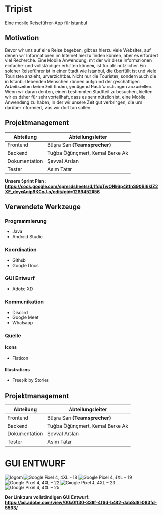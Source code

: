 # Tripist
Eine mobile Reiseführer-App für Istanbul
## Motivation
Bevor wir uns auf eine Reise begeben, gibt es hierzu viele Websites, auf denen wir Informationen im Internet hierzu finden können, aber es erfordert viel Recherche. Eine Mobile Anwendung, mit der wir diese Informationen einfacher und vollständiger erhalten können, ist für alle nützlicher. Ein solcher Reiseführer ist in einer Stadt wie Istanbul, die überfüllt ist und viele Touristen anzieht, unverzichtbar. Nicht nur die Touristen, sondern auch die in Istanbul lebenden Menschen können aufgrund der geschäftigen Arbeitszeiten keine Zeit finden, genügend Nachforschungen anzustellen. Wenn wir daran denken, einen bestimmten Stadtteil zu besuchen, hielten wir es daher für sehr vorteilhaft, dass es sehr nützlich ist, eine Mobile Anwendung zu haben, in der wir unsere Zeit gut verbringen, die uns darüber informiert, was wir dort tun sollen.

## Projektmanagement
| Abteilung | Abteilungsleiter |
| --- | --- |
| Frontend | Büşra Sarı **(Teamsprecher)** |
| Backend | Tuğba Öğünçmert, Kemal Berke Ak |
| Dokumentation | Şevval Arslan |
| Tester | Asım Tatar |

**Unsere Sprint Plan : https://docs.google.com/spreadsheets/d/1fdpTwONh6p4itfnS9OBl6klZ2XE_dcycAqip9KCnJ-o/edit#gid=1269452056**

## Verwendete Werkzeuge
### Programmierung
* Java
* Android Studio

### Koordination
* Github
* Google Docs 

### GUI Entwurf
* Adobe XD

### Kommunikation
* Discord
* Google Meet 
* Whatsapp

### Quelle
#### Icons
* Flaticon
#### Illustrations
* Freepik by Stories

## Projektmanagement
| Abteilung | Abteilungsleiter |
| --- | --- |
| Frontend | Büşra Sarı **(Teamsprecher)** |
| Backend | Tuğba Öğünçmert, Kemal Berke Ak |
| Dokumentation | Şevval Arslan |
| Tester | Asım Tatar |

# GUI ENTWURF
![logom](https://user-images.githubusercontent.com/61140841/99084270-ca782580-25d7-11eb-8216-f9d90ce363f5.png)
![Google Pixel 4, 4XL – 18](https://user-images.githubusercontent.com/61140841/99084329-db289b80-25d7-11eb-8eac-7ed9b8f8bb87.png)
![Google Pixel 4, 4XL – 19](https://user-images.githubusercontent.com/61140841/99084337-dcf25f00-25d7-11eb-97f8-3d8d7fcf1ae8.png)
![Google Pixel 4, 4XL – 22](https://user-images.githubusercontent.com/61140841/99084344-de238c00-25d7-11eb-92d5-c3453d1673cb.png)
![Google Pixel 4, 4XL – 23](https://user-images.githubusercontent.com/61140841/99084349-df54b900-25d7-11eb-91eb-e3f5eccb1416.png)
![Google Pixel 4, 4XL – 25](https://user-images.githubusercontent.com/61140841/99084363-e54a9a00-25d7-11eb-9640-cf5870c71601.png)


**Der Link zum vollständigen GUI Entwurf: https://xd.adobe.com/view/00c0ff30-336f-4f6d-b482-dab8d8e083fd-5593/**
